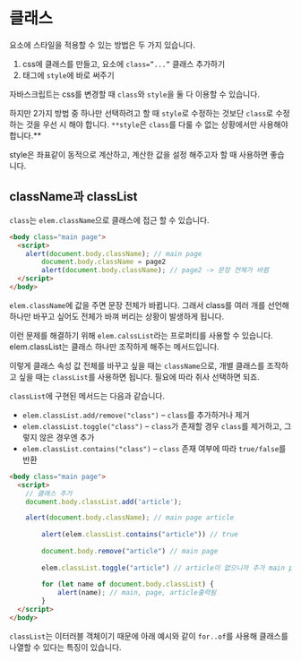 # 클래스

요소에 스타일을 적용할 수 있는 방법은 두 가지 있습니다.

1. css에 클래스를 만들고, 요소에 `class=”...”` 클래스  추가하기
2. 태그에 `style`에 바로 써주기

자바스크립트는 css를 변경할 때 `class`와 `style`을 둘 다 이용할 수 있습니다. 

하지만 2가지 방법 중 하나만 선택하려고 할 때 `style`로 수정하는 것보단 `class`로 수정 하는 것을 우선 시 해야 합니다. `**style`은 `class`를 다룰 수 없는 상황에서만 사용해야 합니다.**

style은 좌표같이 동적으로 계산하고, 계산한 값을 설정 해주고자 할 때 사용하면 좋습니다.

## className과 classList

`class`는 `elem.className`으로 클래스에 접근 할 수 있습니다.

```html
<body class="main page">
  <script>
    alert(document.body.className); // main page
		document.body.className = page2
		alert(document.body.className); // page2 -> 문장 전체가 바뀜
  </script>
</body>
```

`elem.className`에 값을 주면 문장 전체가 바뀝니다. 그래서 class를 여러 개를 선언해 하나만 바꾸고 싶어도 전체가 바껴 버리는 상황이 발생하게 됩니다.

이런 문제를 해결하기 위해 `elem.calssList`라는 프로퍼티를 사용할 수 있습니다. elem.classList는 클래스 하나만 조작하게 해주는 메서드입니다. 

이렇게 클래스 속성 값 전체를 바꾸고 싶을 때는 `className`으로, 개별 클래스를 조작하고 싶을 때는 `classList`를 사용하면 됩니다. 필요에 따라 취사 선택하면 되죠.

`classList`에 구현된 메서드는 다음과 같습니다.

- `elem.classList.add/remove("class")` – `class`를 추가하거나 제거
- `elem.classList.toggle("class")` – `class`가 존재할 경우 `class`를 제거하고, 그렇지 않은 경우엔 추가
- `elem.classList.contains("class")` – `class` 존재 여부에 따라 `true/false`를 반환

```html
<body class="main page">
  <script>
    // 클래스 추가
    document.body.classList.add('article');

    alert(document.body.className); // main page article
		
		alert(elem.classList.contains("article")) // true
		
		document.body.remove("article") // main page
		
		elem.classList.toggle("article") // article이 없으니까 추가 main page article
		
		for (let name of document.body.classList) {
            alert(name); // main, page, article출력됨
        }
  </script>
</body>
```

`classList`는 이터러블 객체이기 때문에 아래 예시와 같이 `for..of`를 사용해 클래스를 나열할 수 있다는 특징이 있습니다.